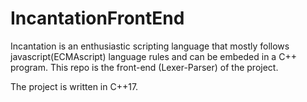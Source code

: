 # IncantationFrontEnd
Incantation is an enthusiastic scripting language that mostly follows javascript(ECMAscript) language rules and can be embeded in a C++ program. This repo is the front-end (Lexer-Parser) of the project.

The project is written in C++17.

